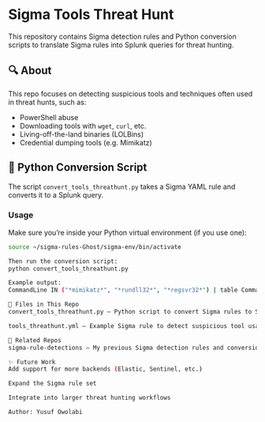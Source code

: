 # Sigma Tools Threat Hunt

This repository contains Sigma detection rules and Python conversion scripts to translate Sigma rules into Splunk queries for threat hunting.

## 🔍 About

This repo focuses on detecting suspicious tools and techniques often used in threat hunts, such as:

- PowerShell abuse
- Downloading tools with `wget`, `curl`, etc.
- Living-off-the-land binaries (LOLBins)
- Credential dumping tools (e.g. Mimikatz)

## 🐍 Python Conversion Script

The script `convert_tools_threathunt.py` takes a Sigma YAML rule and converts it to a Splunk query.

### Usage

Make sure you’re inside your Python virtual environment (if you use one):

```bash
source ~/sigma-rules-Ghost/sigma-env/bin/activate

Then run the conversion script:
python convert_tools_threathunt.py

Example output:
CommandLine IN ("*mimikatz*", "*rundll32*", "*regsvr32*") | table CommandLine

📂 Files in This Repo
convert_tools_threathunt.py – Python script to convert Sigma rules to Splunk queries

tools_threathunt.yml – Example Sigma rule to detect suspicious tool usage

🔗 Related Repos
sigma-rule-detections — My previous Sigma detection rules and conversion scripts

✨ Future Work
Add support for more backends (Elastic, Sentinel, etc.)

Expand the Sigma rule set

Integrate into larger threat hunting workflows

Author: Yusuf Owolabi



